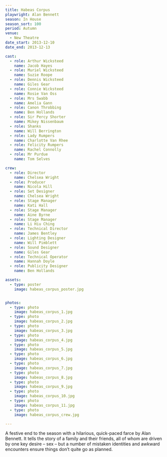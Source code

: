```yaml
---
title: Habeas Corpus
playwright: Alan Bennett
season: In House
season_sort: 100
period: Autumn
venue:
  - New Theatre
date_start: 2013-12-10
date_end: 2013-12-13

cast:
  - role: Arthur Wicksteed
    name: Jacob Hayes
  - role: Muriel Wicksteed
    name: Suzie Roope
  - role: Dennis Wicksteed
    name: Giles Gear
  - role: Connie Wicksteed
    name: Rosie Van Oss
  - role: Mrs Swabb
    name: Amelia Gann
  - role: Canon Throbbing
    name: Ben Hollands
  - role: Sir Percy Shorter
    name: Mikey Nissenbaum
  - role: Shanks
    name: Will Berrington
  - role: Lady Rumpers
    name: Charlotte Van Rhee
  - role: Felicity Rumpers
    name: Rachel Connolly
  - role: Mr Purdue
    name: Tom Selves

crew:
  - role: Director
    name: Chelsea Wright
  - role: Producer
    name: Nicola Hill
  - role: Set Designer
    name: Chelsea Wright
  - role: Stage Manager
    name: Kati Hall
  - role: Stage Manager
    name: Aine Byrne
  - role: Stage Manager
    name: Li Hiu Ching
  - role: Technical Director
    name: James Bentley
  - role: Lighting Designer
    name: Will Pimblett
  - role: Sound Designer
    name: Giles Gear
  - role: Technical Operator
    name: Hannah Doyle
  - role: Publicity Designer
    name: Ben Hollands

assets:
  - type: poster
    image: habeas_corpus_poster.jpg


photos:
  - type: photo
    image: habeas_corpus_1.jpg
  - type: photo
    image: habeas_corpus_2.jpg
  - type: photo
    image: habeas_corpus_3.jpg
  - type: photo
    image: habeas_corpus_4.jpg
  - type: photo
    image: habeas_corpus_5.jpg
  - type: photo
    image: habeas_corpus_6.jpg
  - type: photo
    image: habeas_corpus_7.jpg
  - type: photo
    image: habeas_corpus_8.jpg
  - type: photo
    image: habeas_corpus_9.jpg
  - type: photo
    image: habeas_corpus_10.jpg
  - type: photo
    image: habeas_corpus_11.jpg
  - type: photo
    image: habeas_corpus_crew.jpg

---
```


A festive end to the season with a hilarious, quick-paced farce by Alan Bennett. It tells the story of a family and their friends, all of whom are driven by one key desire – sex – but a number of mistaken identities and awkward encounters ensure things don’t quite go as planned.
